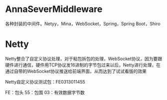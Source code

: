 # AnnaSeverMiddleware
各种封装的中间件。Netyy，Mina，WebSocket，Spring，Spring Boot，Shiro


# Netty

Netty整合了自定义协议处理，对于粘包拆包的处理，WebSocket协议，因为要跟硬件进行通信，硬件用TCP协议发16进制的字节包过来以后，Netty进行处理，在通过自带的WebSocket协议推送给前端界面，从而达到了试试看版的效果


Netty自定义协议测试包：FE0313011455


FE：包头
55：包围
03：有效数据字节数

